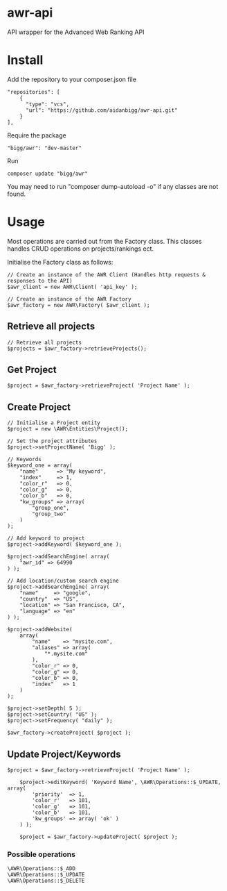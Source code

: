 # awr-api
API wrapper for the Advanced Web Ranking API

# Install
Add the repository to your composer.json file
```
"repositories": [
    {
      "type": "vcs",
      "url": "https://github.com/aidanbigg/awr-api.git"
    }
],
```

Require the package
```
"bigg/awr": "dev-master"
```

Run
```
composer update "bigg/awr"
```

You may need to run "composer dump-autoload -o" if any classes are not found.

# Usage

Most operations are carried out from the Factory class. This classes handles CRUD operations on projects/rankings ect.

Initialise the Factory class as follows:
```
// Create an instance of the AWR Client (Handles http requests & responses to the API)
$awr_client = new AWR\Client( 'api_key' );

// Create an instance of the AWR Factory
$awr_factory = new AWR\Factory( $awr_client );
```

## Retrieve all projects
```
// Retrieve all projects
$projects = $awr_factory->retrieveProjects();
```

## Get Project
```
$project = $awr_factory->retrieveProject( 'Project Name' );
```

## Create Project
```
// Initialise a Project entity
$project = new \AWR\Entities\Project();

// Set the project attributes
$project->setProjectName( 'Bigg' );

// Keywords
$keyword_one = array(
	"name"      => "My keyword",
	"index"     => 1,
	"color_r"   => 0,
	"color_g"   => 0,
	"color_b"   => 0,
	"kw_groups" => array(
		"group_one",
		"group_two"
	)
);

// Add keyword to project
$project->addKeyword( $keyword_one );

$project->addSearchEngine( array(
	"awr_id" => 64990
) );

// Add location/custom search engine
$project->addSearchEngine( array(
	"name"     => "google",
	"country"  => "US",
	"location" => "San Francisco, CA",
	"language" => "en"
) );

$project->addWebsite(
	array(
		"name"    => "mysite.com",
		"aliases" => array(
			"*.mysite.com"
		),
		"color_r" => 0,
		"color_g" => 0,
		"color_b" => 0,
		"index"   => 1
	)
);

$project->setDepth( 5 );
$project->setCountry( "US" );
$project->setFrequency( "daily" );

$awr_factory->createProject( $project );
```

## Update Project/Keywords
```
$project = $awr_factory->retrieveProject( 'Project Name' );

	$project->editKeyword( 'Keyword Name', \AWR\Operations::$_UPDATE, array(
		'priority'  => 1,
        'color_r'   => 101,
        'color_g'   => 101,
		'color_b'   => 101,
		'kw_groups' => array( 'ok' )
	) );

	$project = $awr_factory->updateProject( $project );
```

### Possible operations
```
\AWR\Operations::$_ADD
\AWR\Operations::$_UPDATE
\AWR\Operations::$_DELETE
```
